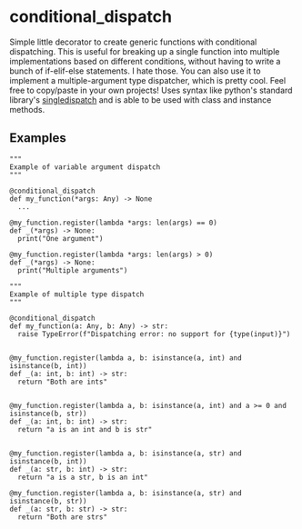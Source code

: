 # conditional_dispatch
Simple little decorator to create generic functions with conditional dispatching. This is useful for breaking up a single function into
multiple implementations based on different conditions, without having to write a bunch of if-elif-else statements.
I hate those. You can also use it to implement a multiple-argument type dispatcher, which is pretty cool.
Feel free to copy/paste in your own projects! Uses syntax like python's standard library's [singledispatch](https://docs.python.org/3/library/functools.html#functools.singledispatch) and is able to be used with class and instance methods.


## Examples

```
"""
Example of variable argument dispatch
"""

@conditional_dispatch
def my_function(*args: Any) -> None
  ...

@my_function.register(lambda *args: len(args) == 0)
def _(*args) -> None:
  print("One argument")

@my_function.register(lambda *args: len(args) > 0)
def _(*args) -> None:
  print("Multiple arguments")
```


```
"""
Example of multiple type dispatch
"""

@conditional_dispatch
def my_function(a: Any, b: Any) -> str:
  raise TypeError(f"Dispatching error: no support for {type(input)}")


@my_function.register(lambda a, b: isinstance(a, int) and isinstance(b, int))
def _(a: int, b: int) -> str:
  return "Both are ints"


@my_function.register(lambda a, b: isinstance(a, int) and a >= 0 and isinstance(b, str))
def _(a: int, b: int) -> str:
  return "a is an int and b is str"


@my_function.register(lambda a, b: isinstance(a, str) and isinstance(b, int))
def _(a: str, b: int) -> str:
  return "a is a str, b is an int"

@my_function.register(lambda a, b: isinstance(a, str) and isinstance(b, str))
def _(a: str, b: str) -> str:
  return "Both are strs"
```
